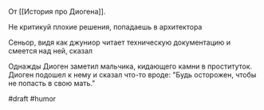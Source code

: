 От [[История про Диогена]].

Не критикуй плохие решения, попадаешь в архитектора 

Сеньор, видя как джуниор читает техническую документацию и смеется над ней, сказал 


Однажды Диоген заметил мальчика, кидающего камни в проституток. Диоген подошел к нему и сказал что-то вроде: "Будь осторожен, чтобы не попасть в свою мать."

#draft #humor